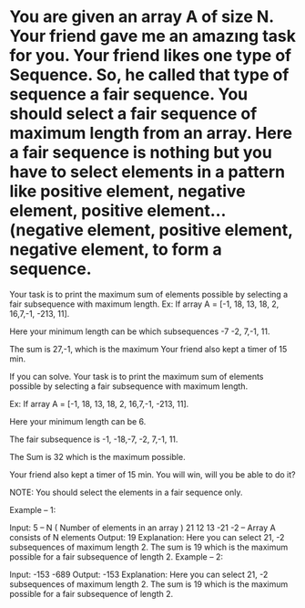 # You are given an array A of size N. Your friend gave me an amazıng task for you. Your friend likes one type of Sequence. So, he called that type of sequence a fair sequence. You should select a fair sequence of maximum length from an array. Here a fair sequence is nothing but you have to select elements in a pattern like positive element, negative element, positive element… (negative element, positive element, negative element, to form a sequence.

Your task is to print the maximum sum of elements possible by selecting a fair subsequence with maximum length.
Ex: If array A = [-1, 18, 13, 18, 2, 16,7,-1, -213, 11].

Here your minimum length can be which subsequences -7 -2, 7,-1, 11.

The sum is 27,-1, which is the maximum Your friend also kept a timer of 15 min.

If you can solve. Your task is to print the maximum sum of elements possible by selecting a fair subsequence with maximum length.

Ex: If array A = [-1, 18, 13, 18, 2, 16,7,-1, -213, 11].

Here your minimum length can be 6.

The fair subsequence is -1, -18,-7, -2, 7,-1, 11.

The Sum is 32 which is the maximum possible.

Your friend also kept a timer of 15 min. You will win, will you be able to do it?

NOTE: You should select the elements in a fair sequence only.

Example – 1:

Input:
5 – N ( Number of elements in an array )
21 12 13 -21 -2 – Array A consists of N elements
Output:
19
Explanation:
Here you can select 21, -2 subsequences of maximum length 2. The sum is 19 which is the maximum possible for a fair subsequence of length 2.
Example – 2:

Input:
-153 -689
Output:
-153
Explanation:
Here you can select 21, -2 subsequences of maximum length 2. The sum is 19 which is the maximum possible for a fair subsequence of length 2.